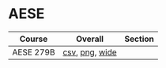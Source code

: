 # AESE

| Course | Overall | Section |
| ------ | ------- | ------- |
| AESE 279B | [csv](https://github.com/UCSD-Historical-Enrollment-Data/2024Summer3/blob/main/overall/AESE%20279B.csv), [png](https://raw.githubusercontent.com/UCSD-Historical-Enrollment-Data/2024Summer3/main/plot_overall/AESE%20279B.png), [wide](https://raw.githubusercontent.com/UCSD-Historical-Enrollment-Data/2024Summer3/main/plot_overall_wide/AESE%20279B.png) |  |

